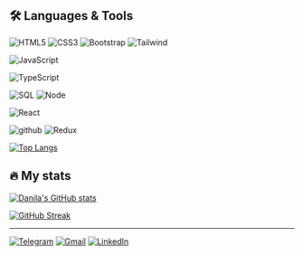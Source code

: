 ## 🛠 Languages & Tools

![HTML5](https://img.shields.io/badge/html5-000.svg?style=for-the-badge&logo=html5&logoColor=d68c20)
![CSS3](https://img.shields.io/badge/css3-000.svg?style=for-the-badge&logo=css3&logoColor=d68c20)
![Bootstrap](https://img.shields.io/badge/-bootstrap-000?style=for-the-badge&logo=bootstrap&logoColor=d68c20)
![Tailwind](https://img.shields.io/badge/-Tailwind&nbsp;CSS-000?style=for-the-badge&logo=TailwindCSS&logoColor=d68c20)

![JavaScript](https://img.shields.io/badge/-JavaScript-000?style=for-the-badge&logo=JavaScript&logoColor=d68c20)
<!-- [![Python](https://img.shields.io/badge/-Python-000?&logo=Python)] -->
![TypeScript](https://img.shields.io/badge/-TypeScript-000?style=for-the-badge&logo=typescript&logoColor=d68c20)


![SQL](https://img.shields.io/badge/-SQL-000?style=for-the-badge&logo=MySQL&logoColor=d68c20)
![Node](https://img.shields.io/badge/-Node.js-000?style=for-the-badge&logo=Node.js&logoColor=d68c20)

![React](https://img.shields.io/badge/react-000.svg?style=for-the-badge&logo=react&logoColor=d68c20)

![github](https://img.shields.io/badge/GitHub-000?style=for-the-badge&logo=GitHub&logoColor=d68c20)
![Redux](https://img.shields.io/badge/-redux-000?style=for-the-badge&logo=redux&logoColor=d68c20)


[![Top Langs](https://github-readme-stats.vercel.app/api/top-langs/?username=Drebedenb&layout=compact&theme=great-gatsby&hide=php&hide=blade)](https://github.com/Drebedenb/github-readme-stats)

## 🔥 My stats

[![Danila's GitHub stats](https://github-readme-stats.vercel.app/api?username=Drebedenb&count_private=true&show_icons=true&theme=great-gatsby)](https://github.com/Drebedenb/github-readme-stats)

[![GitHub Streak](http://github-readme-streak-stats.herokuapp.com?user=Drebedenb&theme=great-gatsby&background=000000)](https://git.io/streak-stats)


---

[![Telegram](https://img.shields.io/badge/Telegram-000?style=for-the-badge&logo=telegram&logoColor=d68c20)](https://t.me/CaptainGains22)
<a href="mailto:danila.kuzya2011@gmail.com">![Gmail](https://img.shields.io/badge/Gmail-000?style=for-the-badge&logo=gmail&logoColor=d68c20)</a>
[![LinkedIn](https://img.shields.io/badge/linkedin-000.svg?style=for-the-badge&logo=linkedin&logoColor=d68c20)](https://www.linkedin.com/in/danila-kuznetsov/)
